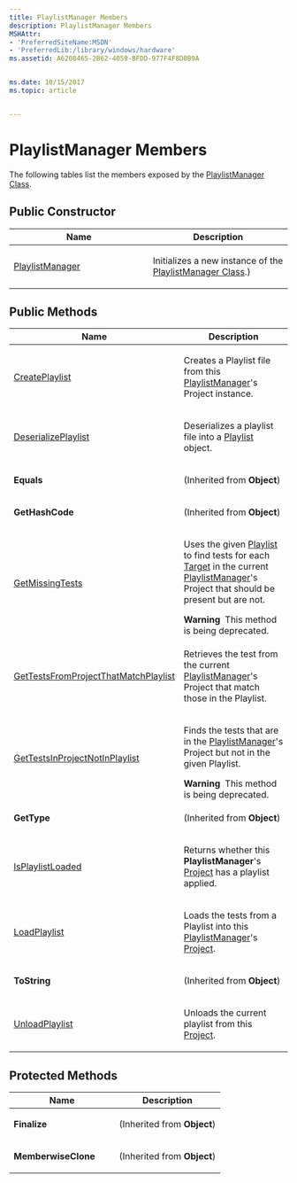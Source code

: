 ```yaml
---
title: PlaylistManager Members
description: PlaylistManager Members
MSHAttr:
- 'PreferredSiteName:MSDN'
- 'PreferredLib:/library/windows/hardware'
ms.assetid: A6208465-2B62-4059-BFDD-977F4F8D0B9A


ms.date: 10/15/2017
ms.topic: article


---
```


# PlaylistManager Members


The following tables list the members exposed by the [PlaylistManager Class](playlistmanager-class.md).

## <span id="Public_Constructor"></span><span id="public_constructor"></span><span id="PUBLIC_CONSTRUCTOR"></span>Public Constructor


<table>
<colgroup>
<col width="50%" />
<col width="50%" />
</colgroup>
<thead>
<tr class="header">
<th>Name</th>
<th>Description</th>
</tr>
</thead>
<tbody>
<tr class="odd">
<td><p><a href="playlistmanager-constructor.md" data-raw-source="[PlaylistManager](playlistmanager-constructor.md)">PlaylistManager</a></p></td>
<td><p>Initializes a new instance of the <a href="playlistmanager-class.md" data-raw-source="[PlaylistManager Class](playlistmanager-class.md)">PlaylistManager Class</a>.)</p></td>
</tr>
</tbody>
</table>

 

## <span id="Public_Methods"></span><span id="public_methods"></span><span id="PUBLIC_METHODS"></span>Public Methods


<table>
<colgroup>
<col width="50%" />
<col width="50%" />
</colgroup>
<thead>
<tr class="header">
<th>Name</th>
<th>Description</th>
</tr>
</thead>
<tbody>
<tr class="odd">
<td><p><a href="playlistmanager-createplaylist-method.md" data-raw-source="[CreatePlaylist](playlistmanager-createplaylist-method.md)">CreatePlaylist</a></p></td>
<td><p>Creates a Playlist file from this <a href="playlistmanager-class.md" data-raw-source="[PlaylistManager](playlistmanager-class.md)">PlaylistManager</a>&#39;s Project instance.</p></td>
</tr>
<tr class="even">
<td><p><a href="playlistmanager-deserializeplaylist-method.md" data-raw-source="[DeserializePlaylist](playlistmanager-deserializeplaylist-method.md)">DeserializePlaylist</a></p></td>
<td><p>Deserializes a playlist file into a <a href="playlist-class.md" data-raw-source="[Playlist](playlist-class.md)">Playlist</a> object.</p></td>
</tr>
<tr class="odd">
<td><p><strong>Equals</strong></p></td>
<td><p>(Inherited from <strong>Object</strong>)</p></td>
</tr>
<tr class="even">
<td><p><strong>GetHashCode</strong></p></td>
<td><p>(Inherited from <strong>Object</strong>)</p></td>
</tr>
<tr class="odd">
<td><p><a href="playlistmanager-getmissingtests-method.md" data-raw-source="[GetMissingTests](playlistmanager-getmissingtests-method.md)">GetMissingTests</a></p></td>
<td><p>Uses the given <a href="playlist-class.md" data-raw-source="[Playlist](playlist-class.md)">Playlist</a> to find tests for each <a href="target-class.md" data-raw-source="[Target](target-class.md)">Target</a> in the current <a href="playlistmanager-class.md" data-raw-source="[PlaylistManager](playlistmanager-class.md)">PlaylistManager</a>&#39;s Project that should be present but are not.</p>
<div class="alert">
<strong>Warning</strong>  This method is being deprecated.
</div>
<div>
 
</div></td>
</tr>
<tr class="even">
<td><p><a href="playlistmanager-gettestsfromprojectthatmatchplaylist-method.md" data-raw-source="[GetTestsFromProjectThatMatchPlaylist](playlistmanager-gettestsfromprojectthatmatchplaylist-method.md)">GetTestsFromProjectThatMatchPlaylist</a></p></td>
<td><p>Retrieves the test from the current <a href="playlistmanager-class.md" data-raw-source="[PlaylistManager](playlistmanager-class.md)">PlaylistManager</a>&#39;s Project that match those in the Playlist.</p></td>
</tr>
<tr class="odd">
<td><p><a href="playlistmanager-gettestsinprojectnotinplaylist-method.md" data-raw-source="[GetTestsInProjectNotInPlaylist](playlistmanager-gettestsinprojectnotinplaylist-method.md)">GetTestsInProjectNotInPlaylist</a></p></td>
<td><p>Finds the tests that are in the <a href="playlistmanager-class.md" data-raw-source="[PlaylistManager](playlistmanager-class.md)">PlaylistManager</a>&#39;s Project but not in the given Playlist.</p>
<div class="alert">
<strong>Warning</strong>  This method is being deprecated.
</div>
<div>
 
</div></td>
</tr>
<tr class="even">
<td><p><strong>GetType</strong></p></td>
<td><p>(Inherited from <strong>Object</strong>)</p></td>
</tr>
<tr class="odd">
<td><p><a href="playlistmanager-isplaylistloaded-method.md" data-raw-source="[IsPlaylistLoaded](playlistmanager-isplaylistloaded-method.md)">IsPlaylistLoaded</a></p></td>
<td><p>Returns whether this <strong>PlaylistManager</strong>&#39;s <a href="project-class.md" data-raw-source="[Project](project-class.md)">Project</a> has a playlist applied.</p></td>
</tr>
<tr class="even">
<td><p><a href="playlistmanager-loadplaylist-method.md" data-raw-source="[LoadPlaylist](playlistmanager-loadplaylist-method.md)">LoadPlaylist</a></p></td>
<td><p>Loads the tests from a Playlist into this <a href="playlistmanager-class.md" data-raw-source="[PlaylistManager](playlistmanager-class.md)">PlaylistManager</a>&#39;s <a href="project-class.md" data-raw-source="[Project](project-class.md)">Project</a>.</p></td>
</tr>
<tr class="odd">
<td><p><strong>ToString</strong></p></td>
<td><p>(Inherited from <strong>Object</strong>)</p></td>
</tr>
<tr class="even">
<td><p><a href="playlistmanager-unloadplaylist-method.md" data-raw-source="[UnloadPlaylist](playlistmanager-unloadplaylist-method.md)">UnloadPlaylist</a></p></td>
<td><p>Unloads the current playlist from this <a href="project-class.md" data-raw-source="[Project](project-class.md)">Project</a>.</p></td>
</tr>
</tbody>
</table>

 

## <span id="Protected_Methods"></span><span id="protected_methods"></span><span id="PROTECTED_METHODS"></span>Protected Methods


<table>
<colgroup>
<col width="50%" />
<col width="50%" />
</colgroup>
<thead>
<tr class="header">
<th>Name</th>
<th>Description</th>
</tr>
</thead>
<tbody>
<tr class="odd">
<td><p><strong>Finalize</strong></p></td>
<td><p>(Inherited from <strong>Object</strong>)</p></td>
</tr>
<tr class="even">
<td><p><strong>MemberwiseClone</strong></p></td>
<td><p>(Inherited from <strong>Object</strong>)</p></td>
</tr>
</tbody>
</table>

 

 

 






